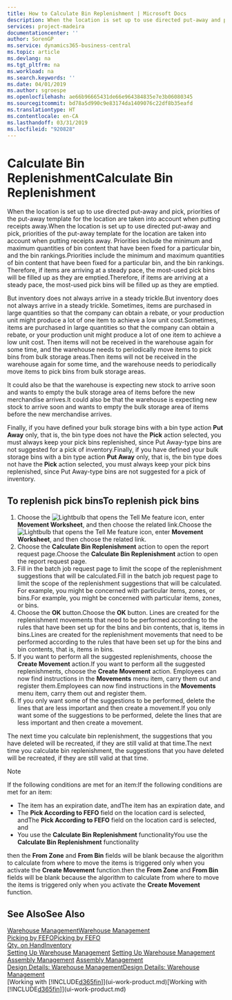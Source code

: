 ```yaml
---
title: How to Calculate Bin Replenishment | Microsoft Docs
description: When the location is set up to use directed put-away and pick, priorities of the put-away template for the location are taken into account when putting receipts away.
services: project-madeira
documentationcenter: ''
author: SorenGP
ms.service: dynamics365-business-central
ms.topic: article
ms.devlang: na
ms.tgt_pltfrm: na
ms.workload: na
ms.search.keywords: ''
ms.date: 04/01/2019
ms.author: sgroespe
ms.openlocfilehash: ae66b96665431de66e964384835e7e3b06080345
ms.sourcegitcommit: bd78a5d990c9e83174da1409076c22df8b35eafd
ms.translationtype: HT
ms.contentlocale: en-CA
ms.lasthandoff: 03/31/2019
ms.locfileid: "920828"
---
```

# <a name="calculate-bin-replenishment"></a><span data-ttu-id="6032c-103">Calculate Bin Replenishment</span><span class="sxs-lookup"><span data-stu-id="6032c-103">Calculate Bin Replenishment</span></span>
<span data-ttu-id="6032c-104">When the location is set up to use directed put-away and pick, priorities of the put-away template for the location are taken into account when putting receipts away.</span><span class="sxs-lookup"><span data-stu-id="6032c-104">When the location is set up to use directed put-away and pick, priorities of the put-away template for the location are taken into account when putting receipts away.</span></span> <span data-ttu-id="6032c-105">Priorities include the minimum and maximum quantities of bin content that have been fixed for a particular bin, and the bin rankings.</span><span class="sxs-lookup"><span data-stu-id="6032c-105">Priorities include the minimum and maximum quantities of bin content that have been fixed for a particular bin, and the bin rankings.</span></span> <span data-ttu-id="6032c-106">Therefore, if items are arriving at a steady pace, the most-used pick bins will be filled up as they are emptied.</span><span class="sxs-lookup"><span data-stu-id="6032c-106">Therefore, if items are arriving at a steady pace, the most-used pick bins will be filled up as they are emptied.</span></span>  

<span data-ttu-id="6032c-107">But inventory does not always arrive in a steady trickle.</span><span class="sxs-lookup"><span data-stu-id="6032c-107">But inventory does not always arrive in a steady trickle.</span></span> <span data-ttu-id="6032c-108">Sometimes, items are purchased in large quantities so that the company can obtain a rebate, or your production unit might produce a lot of one item to achieve a low unit cost.</span><span class="sxs-lookup"><span data-stu-id="6032c-108">Sometimes, items are purchased in large quantities so that the company can obtain a rebate, or your production unit might produce a lot of one item to achieve a low unit cost.</span></span> <span data-ttu-id="6032c-109">Then items will not be received in the warehouse again for some time, and the warehouse needs to periodically move items to pick bins from bulk storage areas.</span><span class="sxs-lookup"><span data-stu-id="6032c-109">Then items will not be received in the warehouse again for some time, and the warehouse needs to periodically move items to pick bins from bulk storage areas.</span></span>  

<span data-ttu-id="6032c-110">It could also be that the warehouse is expecting new stock to arrive soon and wants to empty the bulk storage area of items before the new merchandise arrives.</span><span class="sxs-lookup"><span data-stu-id="6032c-110">It could also be that the warehouse is expecting new stock to arrive soon and wants to empty the bulk storage area of items before the new merchandise arrives.</span></span>  

<span data-ttu-id="6032c-111">Finally, if you have defined your bulk storage bins with a bin type action **Put Away** only, that is, the bin type does not have the **Pick** action selected, you must always keep your pick bins replenished, since Put Away-type bins are not suggested for a pick of inventory.</span><span class="sxs-lookup"><span data-stu-id="6032c-111">Finally, if you have defined your bulk storage bins with a bin type action **Put Away** only, that is, the bin type does not have the **Pick** action selected, you must always keep your pick bins replenished, since Put Away-type bins are not suggested for a pick of inventory.</span></span>  

## <a name="to-replenish-pick-bins"></a><span data-ttu-id="6032c-112">To replenish pick bins</span><span class="sxs-lookup"><span data-stu-id="6032c-112">To replenish pick bins</span></span>  
1.  <span data-ttu-id="6032c-113">Choose the ![Lightbulb that opens the Tell Me feature](media/ui-search/search_small.png "Tell me what you want to do") icon, enter **Movement Worksheet**, and then choose the related link.</span><span class="sxs-lookup"><span data-stu-id="6032c-113">Choose the ![Lightbulb that opens the Tell Me feature](media/ui-search/search_small.png "Tell me what you want to do") icon, enter **Movement Worksheet**, and then choose the related link.</span></span>  
2.  <span data-ttu-id="6032c-114">Choose the **Calculate Bin Replenishment** action to open the report request page.</span><span class="sxs-lookup"><span data-stu-id="6032c-114">Choose the **Calculate Bin Replenishment** action to open the report request page.</span></span>  
3.  <span data-ttu-id="6032c-115">Fill in the batch job request page to limit the scope of the replenishment suggestions that will be calculated.</span><span class="sxs-lookup"><span data-stu-id="6032c-115">Fill in the batch job request page to limit the scope of the replenishment suggestions that will be calculated.</span></span> <span data-ttu-id="6032c-116">For example, you might be concerned with particular items, zones, or bins.</span><span class="sxs-lookup"><span data-stu-id="6032c-116">For example, you might be concerned with particular items, zones, or bins.</span></span>  
4.  <span data-ttu-id="6032c-117">Choose the **OK** button.</span><span class="sxs-lookup"><span data-stu-id="6032c-117">Choose the **OK** button.</span></span> <span data-ttu-id="6032c-118">Lines are created for the replenishment movements that need to be performed according to the rules that have been set up for the bins and bin contents, that is, items in bins.</span><span class="sxs-lookup"><span data-stu-id="6032c-118">Lines are created for the replenishment movements that need to be performed according to the rules that have been set up for the bins and bin contents, that is, items in bins.</span></span>  
5.  <span data-ttu-id="6032c-119">If you want to perform all the suggested replenishments, choose the **Create Movement** action.</span><span class="sxs-lookup"><span data-stu-id="6032c-119">If you want to perform all the suggested replenishments, choose the **Create Movement** action.</span></span> <span data-ttu-id="6032c-120">Employees can now find instructions in the **Movements** menu item, carry them out and register them.</span><span class="sxs-lookup"><span data-stu-id="6032c-120">Employees can now find instructions in the **Movements** menu item, carry them out and register them.</span></span>  
6.  <span data-ttu-id="6032c-121">If you only want some of the suggestions to be performed, delete the lines that are less important and then create a movement.</span><span class="sxs-lookup"><span data-stu-id="6032c-121">If you only want some of the suggestions to be performed, delete the lines that are less important and then create a movement.</span></span>  

<span data-ttu-id="6032c-122">The next time you calculate bin replenishment, the suggestions that you have deleted will be recreated, if they are still valid at that time.</span><span class="sxs-lookup"><span data-stu-id="6032c-122">The next time you calculate bin replenishment, the suggestions that you have deleted will be recreated, if they are still valid at that time.</span></span>  

> [!NOTE]  
>  <span data-ttu-id="6032c-123">If the following conditions are met for an item:</span><span class="sxs-lookup"><span data-stu-id="6032c-123">If the following conditions are met for an item:</span></span>  
>   
>  -   <span data-ttu-id="6032c-124">The item has an expiration date, and</span><span class="sxs-lookup"><span data-stu-id="6032c-124">The item has an expiration date, and</span></span>  
> -   <span data-ttu-id="6032c-125">The **Pick According to FEFO** field on the location card is selected, and</span><span class="sxs-lookup"><span data-stu-id="6032c-125">The **Pick According to FEFO** field on the location card is selected, and</span></span>  
> -   <span data-ttu-id="6032c-126">You use the **Calculate Bin Replenishment** functionality</span><span class="sxs-lookup"><span data-stu-id="6032c-126">You use the **Calculate Bin Replenishment** functionality</span></span>  
>   
>  <span data-ttu-id="6032c-127">then the **From Zone** and **From Bin** fields will be blank because the algorithm to calculate from where to move the items is triggered only when you activate the **Create Movement** function.</span><span class="sxs-lookup"><span data-stu-id="6032c-127">then the **From Zone** and **From Bin** fields will be blank because the algorithm to calculate from where to move the items is triggered only when you activate the **Create Movement** function.</span></span>  

## <a name="see-also"></a><span data-ttu-id="6032c-128">See Also</span><span class="sxs-lookup"><span data-stu-id="6032c-128">See Also</span></span>  
[<span data-ttu-id="6032c-129">Warehouse Management</span><span class="sxs-lookup"><span data-stu-id="6032c-129">Warehouse Management</span></span>](warehouse-manage-warehouse.md)  
[<span data-ttu-id="6032c-130">Picking by FEFO</span><span class="sxs-lookup"><span data-stu-id="6032c-130">Picking by FEFO</span></span>](warehouse-picking-by-fefo.md)  
[<span data-ttu-id="6032c-131">Qty. on Hand</span><span class="sxs-lookup"><span data-stu-id="6032c-131">Inventory</span></span>](inventory-manage-inventory.md)  
<span data-ttu-id="6032c-132">[Setting Up Warehouse Management](warehouse-setup-warehouse.md)   </span><span class="sxs-lookup"><span data-stu-id="6032c-132">[Setting Up Warehouse Management](warehouse-setup-warehouse.md)   </span></span>  
<span data-ttu-id="6032c-133">[Assembly Management](assembly-assemble-items.md)  </span><span class="sxs-lookup"><span data-stu-id="6032c-133">[Assembly Management](assembly-assemble-items.md)  </span></span>  
[<span data-ttu-id="6032c-134">Design Details: Warehouse Management</span><span class="sxs-lookup"><span data-stu-id="6032c-134">Design Details: Warehouse Management</span></span>](design-details-warehouse-management.md)  
<span data-ttu-id="6032c-135">[Working with [!INCLUDE[d365fin](includes/d365fin_md.md)]](ui-work-product.md)</span><span class="sxs-lookup"><span data-stu-id="6032c-135">[Working with [!INCLUDE[d365fin](includes/d365fin_md.md)]](ui-work-product.md)</span></span>
